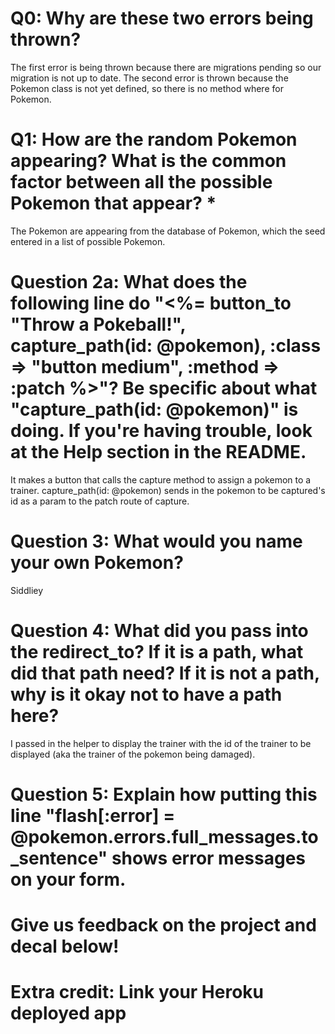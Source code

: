 # Q0: Why are these two errors being thrown?
The first error is being thrown because there are migrations pending so our migration is not up to date. The second error is thrown because the Pokemon class is not yet defined, so there is no method where for Pokemon.

# Q1: How are the random Pokemon appearing? What is the common factor between all the possible Pokemon that appear? *
The Pokemon are appearing from the database of Pokemon, which the seed entered in a list of possible Pokemon.

# Question 2a: What does the following line do "<%= button_to "Throw a Pokeball!", capture_path(id: @pokemon), :class => "button medium", :method => :patch %>"? Be specific about what "capture_path(id: @pokemon)" is doing. If you're having trouble, look at the Help section in the README.
It makes a button that calls the capture method to assign a pokemon to a trainer. capture_path(id: @pokemon) sends in the pokemon to be captured's id as a param to the patch route of capture.

# Question 3: What would you name your own Pokemon?
Siddliey

# Question 4: What did you pass into the redirect_to? If it is a path, what did that path need? If it is not a path, why is it okay not to have a path here?
I passed in the helper to display the trainer with the id of the trainer to be displayed (aka the trainer of the pokemon being damaged).

# Question 5: Explain how putting this line "flash[:error] = @pokemon.errors.full_messages.to_sentence" shows error messages on your form.

# Give us feedback on the project and decal below!

# Extra credit: Link your Heroku deployed app
